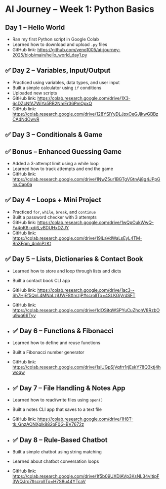 # AI Journey – Week 1: Python Basics

## Day 1 – Hello World
- Ran my first Python script in Google Colab
- Learned how to download and upload `.py` files
- GitHub link: https://github.com/veno1005/ai-journey-2025/blob/main/hello_world_day1.py

## ✅ Day 2 – Variables, Input/Output
- Practiced using variables, data types, and user input
- Built a simple calculator using `if` conditions
- Uploaded new scripts
- GitHub link: https://colab.research.google.com/drive/1X3-6cDZcNfA7WiYa5RB2NmEr36PmOpxQ
- GitHub link: https://colab.research.google.com/drive/128YSlYyDLJpxOeGJjkwGBBzCAdNdOwvR

## ✅ Day 3 – Conditionals & Game
## ✅ Bonus – Enhanced Guessing Game
- Added a 3-attempt limit using a while loop
- Learned how to track attempts and end the game
- GitHub link: https://colab.research.google.com/drive/1NwZ5ur1BGTgVGtnAj8g4JPpGIxuCap0a

## ✅ Day 4 – Loops + Mini Project
- Practiced `for`, `while`, `break`, and `continue`
- Built a password checker with 3 attempts
- GitHub link: https://colab.research.google.com/drive/1wQpOukWwQ-Fa4pK8-xdi6_yBDUHxDZJY
- GitHub link: https://colab.research.google.com/drive/19lLaVdWaLsEyL4TM-BnXFqm_4mlnPzKt

## ✅ Day 5 – Lists, Dictionaries & Contact Book
- Learned how to store and loop through lists and dicts
- Built a contact book CLI app
- GitHub link: https://colab.research.google.com/drive/1ac3--Sh7HjEf5QnL4MNaLzjUWF8XmzjP#scrollTo=4SLKGjVrdSFT
- GitHub link: https://colab.research.google.com/drive/1dOSitqWSPYuCuZhohV8RzbOu9uq66Tyy

- ## ✅ Day 6 – Functions & Fibonacci
- Learned how to define and reuse functions
- Built a Fibonacci number generator
- GitHub link: https://colab.research.google.com/drive/1siUGpSjVqfrr1rjEskY78Q3ktj4hwoqw

- ## ✅ Day 7 – File Handling & Notes App
- Learned how to read/write files using `open()`
- Built a notes CLI app that saves to a text file
- GitHub link: https://colab.research.google.com/drive/1H8T-tk_GnzAONXglk882oF0G-BV7672z

- ## ✅ Day 8 – Rule-Based Chatbot
- Built a simple chatbot using string matching
- Learned about chatbot conversation loops
- GitHub link: https://colab.research.google.com/drive/1f5b09UXDlAVp3KsNL34vItipF3WQJro7#scrollTo=H7S8u44YTcaV
